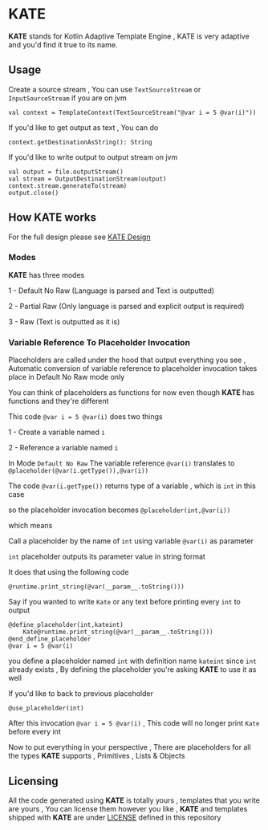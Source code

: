 # KATE

__KATE__ stands for Kotlin Adaptive Template Engine , KATE is very adaptive and
you'd find it true to its name.

## Usage

Create a source stream , You can use `TextSourceStream` or `InputSourceStream` if you are on jvm

```
val context = TemplateContext(TextSourceStream("@var i = 5 @var(i)"))
```

If you'd like to get output as text , You can do

```
context.getDestinationAsString(): String
```

If you'd like to write output to output stream on jvm

```
val output = file.outputStream()
val stream = OutputDestinationStream(output)
context.stream.generateTo(stream)
output.close()
```

## How KATE works

For the full design please see [KATE Design](./DESIGN.md)

### Modes

__KATE__ has three modes

1 - Default No Raw (Language is parsed and Text is outputted)

2 - Partial Raw (Only language is parsed and explicit output is required)

3 - Raw (Text is outputted as it is)

### Variable Reference To Placeholder Invocation

Placeholders are called under the hood that output everything you see , Automatic conversion of variable reference to
placeholder invocation takes place in Default No Raw mode only

You can think of placeholders as functions for now even though __KATE__ has functions and they're different

This code `@var i = 5 @var(i)` does two things

1 - Create a variable named `i`

2 - Reference a variable named `i`

In Mode `Default No Raw` The variable reference `@var(i)` translates to `@placeholder(@var(i.getType()),@var(i))`

The code `@var(i.getType())` returns type of a variable , which is `int` in this case

so the placeholder invocation becomes `@placeholder(int,@var(i))`

which means

Call a placeholder by the name of `int` using variable `@var(i)` as parameter

`int` placeholder outputs its parameter value in string format

It does that using the following code

```
@runtime.print_string(@var(__param__.toString()))
```

Say if you wanted to write `Kate` or any text before printing every `int` to output

```
@define_placeholder(int,kateint)
    Kate@runtime.print_string(@var(__param__.toString()))
@end_define_placeholder
@var i = 5 @var(i)
```

you define a placeholder named `int` with definition name `kateint` since `int` already exists , By defining the
placeholder you're asking __KATE__ to use it as well

If you'd like to back to previous placeholder

`@use_placeholder(int)`

After this invocation `@var i = 5 @var(i)` , This code will no longer print `Kate` before every int

Now to put everything in your perspective , There are placeholders for all the types __KATE__ supports , Primitives ,
Lists & Objects

## Licensing

All the code generated using __KATE__ is totally yours , templates that you write are yours , You can license them however you like , __KATE__ and templates shipped with __KATE__ are under [LICENSE](./LICENSE) defined in this repository
